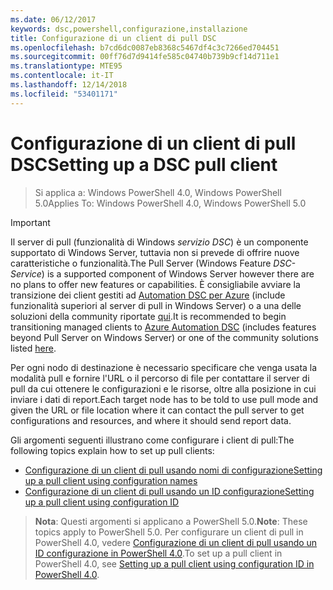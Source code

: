 ```yaml
---
ms.date: 06/12/2017
keywords: dsc,powershell,configurazione,installazione
title: Configurazione di un client di pull DSC
ms.openlocfilehash: b7cd6dc0087eb8368c5467df4c3c7266ed704451
ms.sourcegitcommit: 00ff76d7d9414fe585c04740b739b9cf14d711e1
ms.translationtype: MTE95
ms.contentlocale: it-IT
ms.lasthandoff: 12/14/2018
ms.locfileid: "53401171"
---
```

# <a name="setting-up-a-dsc-pull-client"></a><span data-ttu-id="d406d-103">Configurazione di un client di pull DSC</span><span class="sxs-lookup"><span data-stu-id="d406d-103">Setting up a DSC pull client</span></span>

> <span data-ttu-id="d406d-104">Si applica a: Windows PowerShell 4.0, Windows PowerShell 5.0</span><span class="sxs-lookup"><span data-stu-id="d406d-104">Applies To: Windows PowerShell 4.0, Windows PowerShell 5.0</span></span>

> [!IMPORTANT]
> <span data-ttu-id="d406d-105">Il server di pull (funzionalità di Windows *servizio DSC*) è un componente supportato di Windows Server, tuttavia non si prevede di offrire nuove caratteristiche o funzionalità.</span><span class="sxs-lookup"><span data-stu-id="d406d-105">The Pull Server (Windows Feature *DSC-Service*) is a supported component of Windows Server however there are no plans to offer new features or capabilities.</span></span> <span data-ttu-id="d406d-106">È consigliabile avviare la transizione dei client gestiti ad [Automation DSC per Azure](/azure/automation/automation-dsc-getting-started) (include funzionalità superiori al server di pull in Windows Server) o a una delle soluzioni della community riportate [qui](pullserver.md#community-solutions-for-pull-service).</span><span class="sxs-lookup"><span data-stu-id="d406d-106">It is recommended to begin transitioning managed clients to [Azure Automation DSC](/azure/automation/automation-dsc-getting-started) (includes features beyond Pull Server on Windows Server) or one of the community solutions listed [here](pullserver.md#community-solutions-for-pull-service).</span></span>

<span data-ttu-id="d406d-107">Per ogni nodo di destinazione è necessario specificare che venga usata la modalità pull e fornire l'URL o il percorso di file per contattare il server di pull da cui ottenere le configurazioni e le risorse, oltre alla posizione in cui inviare i dati di report.</span><span class="sxs-lookup"><span data-stu-id="d406d-107">Each target node has to be told to use pull mode and given the URL or file location where it can contact the pull server to get configurations and resources, and where it should send report data.</span></span>

<span data-ttu-id="d406d-108">Gli argomenti seguenti illustrano come configurare i client di pull:</span><span class="sxs-lookup"><span data-stu-id="d406d-108">The following topics explain how to set up pull clients:</span></span>

* [<span data-ttu-id="d406d-109">Configurazione di un client di pull usando nomi di configurazione</span><span class="sxs-lookup"><span data-stu-id="d406d-109">Setting up a pull client using configuration names</span></span>](pullClientConfigNames.md)
* [<span data-ttu-id="d406d-110">Configurazione di un client di pull usando un ID configurazione</span><span class="sxs-lookup"><span data-stu-id="d406d-110">Setting up a pull client using configuration ID</span></span>](pullClientConfigID.md)

> <span data-ttu-id="d406d-111">**Nota**: Questi argomenti si applicano a PowerShell 5.0.</span><span class="sxs-lookup"><span data-stu-id="d406d-111">**Note**: These topics apply to PowerShell 5.0.</span></span> <span data-ttu-id="d406d-112">Per configurare un client di pull in PowerShell 4.0, vedere [Configurazione di un client di pull usando un ID configurazione in PowerShell 4.0](pullClientConfigID4.md).</span><span class="sxs-lookup"><span data-stu-id="d406d-112">To set up a pull client in PowerShell 4.0, see [Setting up a pull client using configuration ID in PowerShell 4.0](pullClientConfigID4.md).</span></span>